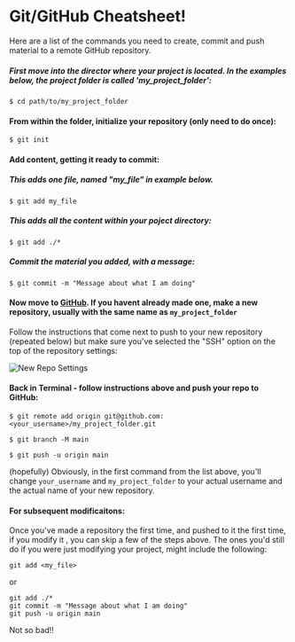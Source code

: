 # Git/GitHub Cheatsheet! 

Here are a list of the commands you need to create, commit and push material to a remote GitHub repository.

##### First move into the director where your project is located. In the examples below, the project folder is called 'my_project_folder':


```
$ cd path/to/my_project_folder
```

#### **From within the folder, initialize your repository (only need to do once):**

```
$ git init
```

#### **Add content, getting it ready to commit:**

##### This adds one file, named "my_file" in example below.
```
$ git add my_file
```
##### This adds all the content within your poject directory:
```
$ git add ./*
```

##### **Commit the material you added, with a message:**
```
$ git commit -m "Message about what I am doing"
```


#### Now move to [GitHub](https://github.com).  If you havent already made one, make a new repository, usually with the same name as `my_project_folder` 

Follow the instructions that come next to push to your new repository (repeated below) but make sure you've selected the "SSH" option on the top of the repository settings:

![New Repo Settings](../images/GitHub_new_repo1.jpg)

#### Back in Terminal - follow instructions above and push your repo to GitHub:

```
$ git remote add origin git@github.com:<your_username>/my_project_folder.git

$ git branch -M main

$ git push -u origin main
```

(hopefully) Obviously, in the first command from the list above, you'll change `your_username` and `my_project_folder` to your actual username and the actual name of your new repository. 

#### For subsequent modificaitons:
Once you've made a repository the first time, and pushed to it the first time, if you modify it , you can skip a few of the steps above.  The ones you'd still do if you were just modifying your project, might include the following:

```
git add <my_file>
```
or
```
git add ./*
git commit -m "Message about what I am doing"
git push -u origin main
```

Not so bad!!